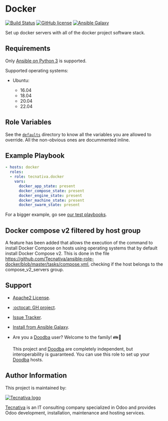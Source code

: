 # Docker

[![Build Status](https://travis-ci.org/Tecnativa/ansible-role-docker.svg?branch=master)](https://travis-ci.org/Tecnativa/ansible-role-docker)
[![GitHub license](https://img.shields.io/github/license/Tecnativa/ansible-role-docker.svg)](https://github.com/Tecnativa/ansible-role-docker/blob/master/LICENSE)
[![Ansible Galaxy](https://img.shields.io/badge/ansible--galaxy-tecnativa.docker-blue.svg)][galaxy]

Set up docker servers with all of the docker project software stack.

## Requirements

Only [Ansible on Python 3][ansible-py3] is supported.

Supported operating systems:

- Ubuntu:

  - 16.04
  - 18.04
  - 20.04
  - 22.04

## Role Variables

See the [`defaults`][] directory to know all the variables you are allowed to
override. All the non-obvious ones are docummented inline.

## Example Playbook

```yaml
- hosts: docker
  roles:
  - role: tecnativa.docker
    vars:
      docker_app_state: present
      docker_compose_state: present
      docker_engine_state: present
      docker_machine_state: present
      docker_swarm_state: present
```

For a bigger example, go see [our test playbooks][test].

## Docker compose v2 filtered by host group
A feature has been added that allows the execution of the command to install Docker Compose on hosts using operating systems that by default install Docker Compose v2. This is done in the file https://github.com/Tecnativa/ansible-role-docker/blob/master/tasks/compose.yml, checking if the host belongs to the compose_v2_servers group.

## Support

- [Apache2 License](https://choosealicense.com/licenses/apache-2.0/).

- [:octocat: GH project](https://github.com/Tecnativa/ansible-role-docker).

- [Issue Tracker](https://github.com/Tecnativa/ansible-role-docker/issues).

- [Install from Ansible Galaxy][galaxy].

- Are you a [Doodba][] user? Welcome to the family! 👪🐳

  This project and [Doodba][] are completely independent, but interoperability
  is guaranteed. You can use this role to set up your [Doodba][] hosts.

## Author Information

This project is maintained by:

[![Tecnativa logo](https://www.tecnativa.com/logo.png "Tecnativa")][Tecnativa]

[Tecnativa][] is an IT consulting company specialized in Odoo and provides Odoo
development, installation, maintenance and hosting services.

[ansible-py3]: https://docs.ansible.com/ansible/latest/reference_appendices/python_3_support.html
[`defaults`]: https://github.com/Tecnativa/ansible-role-docker/tree/master/defaults/main
[Doodba]: https://github.com/Tecnativa/doodba
[galaxy]: https://galaxy.ansible.com/yajo/docker
[Tecnativa]: https://www.tecnativa.com
[test]: https://github.com/Tecnativa/ansible-role-docker/tree/master/tests
